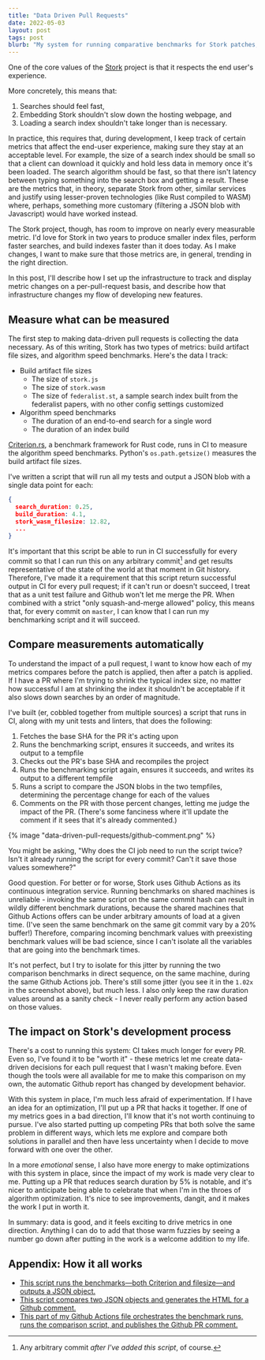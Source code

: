 ```yaml
---
title: "Data Driven Pull Requests"
date: 2022-05-03
layout: post
tags: post
blurb: "My system for running comparative benchmarks for Stork patches, and how it helps make sure Stork moves in the right direction."
---
```


One of the core values of the [Stork](https://stork-search.net) project is that it respects the end user's experience.

More concretely, this means that:

1. Searches should feel fast,
2. Embedding Stork shouldn't slow down the hosting webpage, and
3. Loading a search index shouldn't take longer than is necessary.

In practice, this requires that, during development, I keep track of certain metrics that affect the end-user experience, making sure they stay at an acceptable level. For example, the size of a search index should be small so that a client can download it quickly and hold less data in memory once it's been loaded. The search algorithm should be fast, so that there isn't latency between typing something into the search box and getting a result. These are the metrics that, in theory, separate Stork from other, similar services and justify using lesser-proven technologies (like Rust compiled to WASM) where, perhaps, something more customary (filtering a JSON blob with Javascript) would have worked instead.

The Stork project, though, has room to improve on nearly every measurable metric. I'd love for Stork in two years to produce smaller index files, perform faster searches, and build indexes faster than it does today. As I make changes, I want to make sure that those metrics are, in general, trending in the right direction.

In this post, I'll describe how I set up the infrastructure to track and display metric changes on a per-pull-request basis, and describe how that infrastructure changes my flow of developing new features.

## Measure what can be measured

The first step to making data-driven pull requests is collecting the data necessary. As of this writing, Stork has two types of metrics: build artifact file sizes, and algorithm speed benchmarks. Here's the data I track:

- Build artifact file sizes
  - The size of `stork.js`
  - The size of `stork.wasm`
  - The size of `federalist.st`, a sample search index built from the federalist papers, with no other config settings customized
- Algorithm speed benchmarks
  - The duration of an end-to-end search for a single word
  - The duration of an index build

[Criterion.rs](https://crates.io/crates/criterion), a benchmark framework for Rust code, runs in CI to measure the algorithm speed benchmarks. Python's `os.path.getsize()` measures the build artifact file sizes.

I've written a script that will run all my tests and output a JSON blob with a single data point for each:

```json
{
  search_duration: 0.25,
  build_duration: 4.1,
  stork_wasm_filesize: 12.82,
  ...
}
```

It's important that this script be able to run in CI successfully for every commit so that I can run this on any arbitrary commit[^1] and get results representative of the state of the world at that moment in Git history. Therefore, I've made it a requirement that this script return successful output in CI for every pull request; if it can't run or doesn't succeed, I treat that as a unit test failure and Github won't let me merge the PR. When combined with a strict "only squash-and-merge allowed" policy, this means that, for every commit on `master`, I can know that I can run my benchmarking script and it will succeed.

## Compare measurements automatically

To understand the impact of a pull request, I want to know how each of my metrics compares before the patch is applied, then after a patch is applied. If I have a PR where I'm trying to shrink the typical index size, no matter how successful I am at shrinking the index it shouldn't be acceptable if it also slows down searches by an order of magnitude.

I've built (er, cobbled together from multiple sources) a script that runs in CI, along with my unit tests and linters, that does the following:

1. Fetches the base SHA for the PR it's acting upon
2. Runs the benchmarking script, ensures it succeeds, and writes its output to a tempfile
3. Checks out the PR's base SHA and recompiles the project
4. Runs the benchmarking script again, ensures it succeeds, and writes its output to a different tempfile
5. Runs a script to compare the JSON blobs in the two tempfiles, determining the percentage change for each of the values
6. Comments on the PR with those percent changes, letting me judge the impact of the PR. (There's some fanciness where it'll update the comment if it sees that it's already commented.)

{% image "data-driven-pull-requests/github-comment.png" %}

You might be asking, "Why does the CI job need to run the script twice? Isn't it already running the script for every commit? Can't it save those values somewhere?"

Good question. For better or for worse, Stork uses Github Actions as its continuous integration service. Running benchmarks on shared machines is unreliable - invoking the same script on the same commit hash can result in wildly different benchmark durations, because the shared machines that Github Actions offers can be under arbitrary amounts of load at a given time. (I've seen the same benchmark on the same git commit vary by a 20% buffer!) Therefore, comparing incoming benchmark values with preexisting benchmark values will be bad science, since I can't isolate all the variables that are going into the benchmark times.

It's not perfect, but I try to isolate for this jitter by running the two comparison benchmarks in direct sequence, on the same machine, during the same Github Actions job. There's still some jitter (you see it in the `1.02x` in the screenshot above), but much less. I also only keep the raw duration values around as a sanity check - I never really perform any action based on those values.

## The impact on Stork's development process

There's a cost to running this system: CI takes much longer for every PR. Even so, I've found it to be "worth it" - these metrics let me create data-driven decisions for each pull request that I wasn't making before. Even though the tools were all available for me to make this comparison on my own, the automatic Github report has changed by development behavior.

With this system in place, I'm much less afraid of experimentation. If I have an idea for an optimization, I'll put up a PR that hacks it together. If one of my metrics goes in a bad direction, I'll know that it's not worth continuing to pursue. I've also started putting up competing PRs that both solve the same problem in different ways, which lets me explore and compare both solutions in parallel and then have less uncertainty when I decide to move forward with one over the other.

In a more *emotional* sense, I also have more energy to make optimizations with this system in place, since the impact of my work is made very clear to me. Putting up a PR that reduces search duration by 5% is notable, and it's nicer to anticipate being able to celebrate that when I'm in the throes of algorithm optimization. It's nice to see improvements, dangit, and it makes the work I put in worth it.

In summary: data is good, and it feels exciting to drive metrics in one direction. Anything I can do to add that those warm fuzzies by seeing a number go down after putting in the work is a welcome addition to my life.

## Appendix: How it all works

- [This script runs the benchmarks—both Criterion and filesize—and outputs a JSON object.](https://github.com/jameslittle230/stork/blob/714698991465328fc06cef2654a2cff9d88ce71c/scripts/generate_stats.py)
- [This script compares two JSON objects and generates the HTML for a Github comment.](https://github.com/jameslittle230/stork/blob/714698991465328fc06cef2654a2cff9d88ce71c/scripts/compare_stats.py)
- [This part of my Github Actions file orchestrates the benchmark runs, runs the comparison script, and publishes the Github PR comment.](https://github.com/jameslittle230/stork/blob/714698991465328fc06cef2654a2cff9d88ce71c/.github/workflows/ci-on-push.yml#L122-L159)

[^1]: Any arbitrary commit _after I've added this script_, of course.
